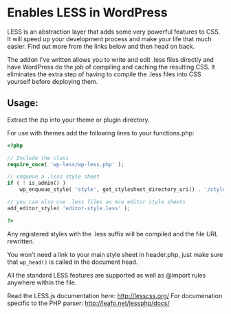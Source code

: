 # Enables LESS in WordPress

LESS is an abstraction layer that adds some very powerful features to CSS. It will speed up your development
process and make your life that much easier. Find out more from the links below and then head on back.

The addon I've written allows you to write and edit .less files directly and have WordPress do the job of compiling and
caching the resulting CSS. It eliminates the extra step of having to compile the .less files into CSS yourself before
deploying them.

## Usage:

Extract the zip into your theme or plugin directory.

For use with themes add the following lines to your functions.php:

```php
<?php

// Include the class
require_once( 'wp-less/wp-less.php' );

// enqueue a .less style sheet
if ( ! is_admin() )
    wp_enqueue_style( 'style', get_stylesheet_directory_uri() . '/style.less' );

// you can also use .less files as mce editor style sheets
add_editor_style( 'editor-style.less' );

?>
```

Any registered styles with the .less suffix will be compiled and the file URL rewritten.

You won't need a link to your main style sheet in header.php, just make sure that `wp_head()` is called in the document head.

All the standard LESS features are supported as well as @import rules anywhere within the file.

Read the LESS.js documentation here: http://lesscss.org/
For documenation specific to the PHP parser: http://leafo.net/lessphp/docs/
